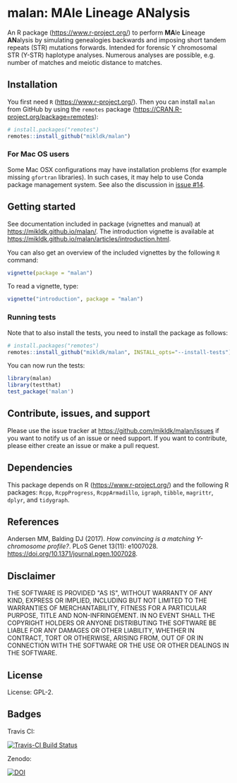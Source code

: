 # malan: MAle Lineage ANalysis

An R package (<https://www.r-project.org/>) to perform **MA**le **L**ineage **AN**alysis 
by simulating genealogies backwards and 
imposing short tandem repeats (STR) mutations forwards. 
Intended for forensic Y chromosomal STR (Y-STR) haplotype analyses. 
Numerous analyses are possible, e.g. number of matches and meiotic distance to matches.

## Installation

You first need `R` (<https://www.r-project.org/>). 
Then you can install `malan` from GitHub by using the `remotes` package (<https://CRAN.R-project.org/package=remotes>):

``` r
# install.packages("remotes")
remotes::install_github("mikldk/malan")
```

### For Mac OS users

Some Mac OSX configurations may have installation problems (for example missing `gfortran` libraries). In such cases, it may help to use Conda package management system. See also the discussion in [issue #14](https://github.com/mikldk/malan/issues/14).

## Getting started

See documentation included in package (vignettes and manual) at <https://mikldk.github.io/malan/>. The introduction vignette is available at <https://mikldk.github.io/malan/articles/introduction.html>.

You can also get an overview of the included vignettes by the following `R` command:

```r
vignette(package = "malan")
```

To read a vignette, type:

```r
vignette("introduction", package = "malan")
```
### Running tests

Note that to also install the tests, you need to install the package as follows:

``` r
# install.packages("remotes")
remotes::install_github("mikldk/malan", INSTALL_opts="--install-tests")
```

You can now run the tests:

``` r
library(malan)
library(testthat)
test_package('malan')
```

## Contribute, issues, and support

Please use the issue tracker at <https://github.com/mikldk/malan/issues> 
if you want to notify us of an issue or need support.
If you want to contribute, please either create an issue or make a pull request.

## Dependencies

This package depends on R (<https://www.r-project.org/>) and the following R packages: 
`Rcpp`, `RcppProgress`, `RcppArmadillo`, `igraph`, `tibble`, `magrittr`, `dplyr`, and `tidygraph`.

## References

Andersen MM, Balding DJ (2017). *How convincing is a matching Y-chromosome profile?*. 
PLoS Genet 13(11): e1007028. <https://doi.org/10.1371/journal.pgen.1007028>.

## Disclaimer

THE SOFTWARE IS PROVIDED "AS IS", WITHOUT WARRANTY OF ANY KIND, EXPRESS OR IMPLIED, INCLUDING BUT NOT LIMITED TO THE WARRANTIES OF MERCHANTABILITY, FITNESS FOR A PARTICULAR PURPOSE, TITLE AND NON-INFRINGEMENT. IN NO EVENT SHALL THE COPYRIGHT HOLDERS OR ANYONE DISTRIBUTING THE SOFTWARE BE LIABLE FOR ANY DAMAGES OR OTHER LIABILITY, WHETHER IN CONTRACT, TORT OR OTHERWISE, ARISING FROM, OUT OF OR IN CONNECTION WITH THE SOFTWARE OR THE USE OR OTHER DEALINGS IN THE SOFTWARE.

## License

License: GPL-2.

## Badges

Travis CI:

[![Travis-CI Build Status](https://travis-ci.org/mikldk/malan.svg?branch=master)](https://travis-ci.org/mikldk/malan)

Zenodo: 

[![DOI](https://zenodo.org/badge/DOI/10.5281/zenodo.1240896.svg)](https://doi.org/10.5281/zenodo.1240896)

